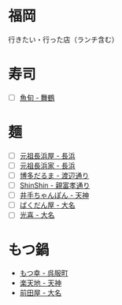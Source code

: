# 福岡

行きたい・行った店（ランチ含む）

# 寿司

- [ ] [魚旬 - 舞鶴](http://tabelog.com/fukuoka/A4001/A400103/40035106/)


# 麺

- [ ] [元祖長浜屋 - 長浜](http://tabelog.com/fukuoka/A4001/A400104/40006844/)
- [ ] [元祖長浜家 - 長浜](http://tabelog.com/fukuoka/A4001/A400104/40023845/)
- [ ] [博多だるま - 渡辺通り](http://tabelog.com/fukuoka/A4001/A400103/40000113/)
- [ ] [ShinShin - 親富孝通り](http://tabelog.com/fukuoka/A4001/A400103/40004980/)
- [ ] [井手ちゃんぽん - 天神](http://tabelog.com/fukuoka/A4001/A400103/40031828/)
- [ ] [ばくだん屋 - 大名](http://tabelog.com/fukuoka/A4001/A400103/40000950/)
- [ ] [光喜 - 大名](http://tabelog.com/fukuoka/A4001/A400104/40027445/)

# もつ鍋

- [もつ幸 - 呉服町](http://tabelog.com/fukuoka/A4001/A400106/40000754/)
- [楽天地 - 天神](http://tabelog.com/fukuoka/A4001/A400103/40001085/)
- [前田屋 - 大名](http://tabelog.com/fukuoka/A4001/A400104/40034461/)
